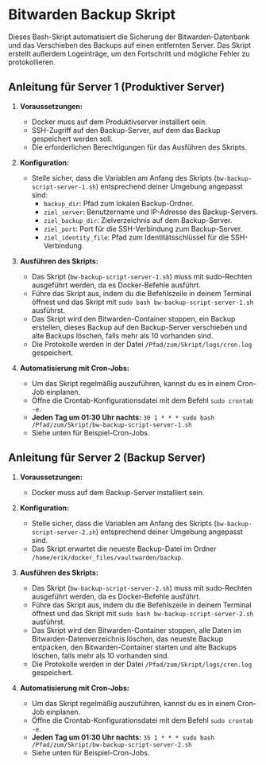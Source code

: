 # Bitwarden Backup Skript

Dieses Bash-Skript automatisiert die Sicherung der Bitwarden-Datenbank und das Verschieben des Backups auf einen entfernten Server. Das Skript erstellt außerdem Logeinträge, um den Fortschritt und mögliche Fehler zu protokollieren.

## Anleitung für Server 1 (Produktiver Server)

1. **Voraussetzungen:**
    - Docker muss auf dem Produktivserver installiert sein.
    - SSH-Zugriff auf den Backup-Server, auf dem das Backup gespeichert werden soll.
    - Die erforderlichen Berechtigungen für das Ausführen des Skripts.

2. **Konfiguration:**
    - Stelle sicher, dass die Variablen am Anfang des Skripts (`bw-backup-script-server-1.sh`) entsprechend deiner Umgebung angepasst sind:
        - `backup_dir`: Pfad zum lokalen Backup-Ordner.
        - `ziel_server`: Benutzername und IP-Adresse des Backup-Servers.
        - `ziel_backup_dir`: Zielverzeichnis auf dem Backup-Server.
        - `ziel_port`: Port für die SSH-Verbindung zum Backup-Server.
        - `ziel_identity_file`: Pfad zum Identitätsschlüssel für die SSH-Verbindung.

3. **Ausführen des Skripts:**
    - Das Skript (`bw-backup-script-server-1.sh`) muss mit sudo-Rechten ausgeführt werden, da es Docker-Befehle ausführt.
    - Führe das Skript aus, indem du die Befehlszeile in deinem Terminal öffnest und das Skript mit `sudo bash bw-backup-script-server-1.sh` ausführst.
    - Das Skript wird den Bitwarden-Container stoppen, ein Backup erstellen, dieses Backup auf den Backup-Server verschieben und alte Backups löschen, falls mehr als 10 vorhanden sind.
    - Die Protokolle werden in der Datei `/Pfad/zum/Skript/logs/cron.log` gespeichert.

4. **Automatisierung mit Cron-Jobs:**
    - Um das Skript regelmäßig auszuführen, kannst du es in einem Cron-Job einplanen.
    - Öffne die Crontab-Konfigurationsdatei mit dem Befehl `sudo crontab -e`.
    - **Jeden Tag um 01:30 Uhr nachts:** `30 1 * * * sudo bash /Pfad/zum/Skript/bw-backup-script-server-1.sh`
    - Siehe unten für Beispiel-Cron-Jobs.

## Anleitung für Server 2 (Backup Server)

1. **Voraussetzungen:**
    - Docker muss auf dem Backup-Server installiert sein.

2. **Konfiguration:**
    - Stelle sicher, dass die Variablen am Anfang des Skripts (`bw-backup-script-server-2.sh`) entsprechend deiner Umgebung angepasst sind.
    - Das Skript erwartet die neueste Backup-Datei im Ordner `/home/erik/docker_files/vaultwarden/backup`.

3. **Ausführen des Skripts:**
    - Das Skript (`bw-backup-script-server-2.sh`) muss mit sudo-Rechten ausgeführt werden, da es Docker-Befehle ausführt.
    - Führe das Skript aus, indem du die Befehlszeile in deinem Terminal öffnest und das Skript mit `sudo bash bw-backup-script-server-2.sh` ausführst.
    - Das Skript wird den Bitwarden-Container stoppen, alle Daten im Bitwarden-Datenverzeichnis löschen, das neueste Backup entpacken, den Bitwarden-Container starten und alte Backups löschen, falls mehr als 10 vorhanden sind.
    - Die Protokolle werden in der Datei `/Pfad/zum/Skript/logs/cron.log` gespeichert.

4. **Automatisierung mit Cron-Jobs:**
    - Um das Skript regelmäßig auszuführen, kannst du es in einem Cron-Job einplanen.
    - Öffne die Crontab-Konfigurationsdatei mit dem Befehl `sudo crontab -e`.
    - **Jeden Tag um 01:30 Uhr nachts:** `35 1 * * * sudo bash /Pfad/zum/Skript/bw-backup-script-server-2.sh`
    - Siehe unten für Beispiel-Cron-Jobs.
